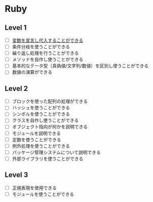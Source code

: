 # Ruby

## Level 1

- [ ] [変数を宣言し代入することができる](/quest/technologies/ruby/VARIABLE.md)
- [ ] 条件分岐を使うことができる
- [ ] 繰り返し処理を行うことができる
- [ ] メソッドを自作し使うことができる
- [ ] 基本的なデータ型（真偽値/文字列/数値）を区別し使うことができる
- [ ] 数値の演算ができる

## Level 2

- [ ] ブロックを使った配列の処理ができる
- [ ] ハッシュを使うことができる
- [ ] シンボルを使うことができる
- [ ] クラスを自作し使うことができる
- [ ] オブジェクト指向が何かを説明できる
- [ ] モジュールを説明できる
- [ ] 定数を使うことができる
- [ ] 例外処理を使うことができる
- [ ] パッケージ管理システムについて説明できる
- [ ] 外部ライブラリを使うことができる

## Level 3

- [ ] 正規表現を使用できる
- [ ] モジュールを使うことができる
